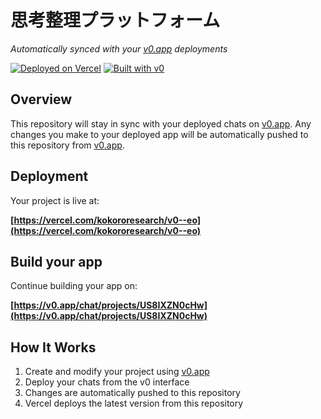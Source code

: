 # 思考整理プラットフォーム

*Automatically synced with your [v0.app](https://v0.app) deployments*

[![Deployed on Vercel](https://img.shields.io/badge/Deployed%20on-Vercel-black?style=for-the-badge&logo=vercel)](https://vercel.com/kokororesearch/v0--eo)
[![Built with v0](https://img.shields.io/badge/Built%20with-v0.app-black?style=for-the-badge)](https://v0.app/chat/projects/US8IXZN0cHw)

## Overview

This repository will stay in sync with your deployed chats on [v0.app](https://v0.app).
Any changes you make to your deployed app will be automatically pushed to this repository from [v0.app](https://v0.app).

## Deployment

Your project is live at:

**[https://vercel.com/kokororesearch/v0--eo](https://vercel.com/kokororesearch/v0--eo)**

## Build your app

Continue building your app on:

**[https://v0.app/chat/projects/US8IXZN0cHw](https://v0.app/chat/projects/US8IXZN0cHw)**

## How It Works

1. Create and modify your project using [v0.app](https://v0.app)
2. Deploy your chats from the v0 interface
3. Changes are automatically pushed to this repository
4. Vercel deploys the latest version from this repository
